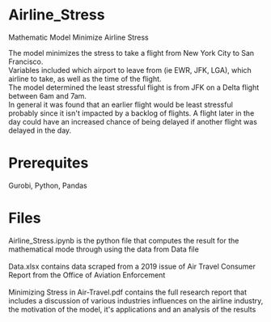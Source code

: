 # Airline_Stress
Mathematic Model Minimize Airline Stress 

The model minimizes the stress to take a flight from New York City to San Francisco. <br>
Variables included which airport to leave from (ie EWR, JFK, LGA), which airline to take, as well as the time of the flight. <br>
The model determined the least stressful flight is from JFK on a Delta flight between 6am and 7am. <br>
In general it was found that an earlier flight would be least stressful probably since it isn't impacted by a backlog of flights. A flight later in the day could have an increased chance of being delayed if another flight was delayed in the day.

# Prerequites 
Gurobi, Python, Pandas

# Files
Airline_Stress.ipynb is the python file that computes the result for the mathematical mode through using the data from Data file <br>
<br>
Data.xlsx contains data scraped from a 2019 issue of Air Travel Consumer Report from the Office of Aviation Enforcement <br>
<br>
Minimizing Stress in Air-Travel.pdf contains the full research report that includes a discussion of various industries influences on the airline industry, the motivation of the model, it's applications and an analysis of the results <br>
